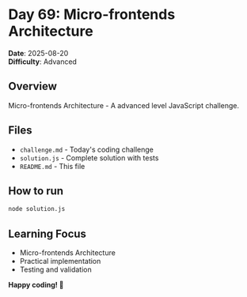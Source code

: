 # Day 69: Micro-frontends Architecture

**Date**: 2025-08-20  
**Difficulty**: Advanced

## Overview
Micro-frontends Architecture - A advanced level JavaScript challenge.

## Files
- `challenge.md` - Today's coding challenge
- `solution.js` - Complete solution with tests
- `README.md` - This file

## How to run
```bash
node solution.js
```

## Learning Focus
- Micro-frontends Architecture
- Practical implementation
- Testing and validation

**Happy coding! 🚀**

